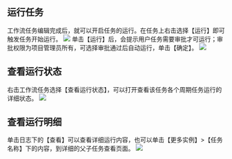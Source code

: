 ## 运行任务
工作流任务编辑完成后，就可以开启任务的运行。在任务上右击选择【运行】即可触发任务开始运行。
![](//mc.qcloudimg.com/static/img/1f2ca84cc18ad12a69fe9071c74392eb/image.png)
单击【运行】后，会提示用户任务需要审批才可运行；审批权限为项目管理员所有，可选择审批通过后自动运行，单击【确定】。
![](//mc.qcloudimg.com/static/img/ccef5bbb1a96d76a3956e3585016ffbf/image.png)
## 查看运行状态
右击工作流任务选择【查看运行状态】，可以打开查看该任务各个周期任务运行的详细状态。
![](//mc.qcloudimg.com/static/img/77ec750ef841c5690369e02ad0baf960/image.png)
## 查看运行明细
单击日志下的【查看】可以查看详细运行内容，也可以单击【更多实例】>【任务名称】下的内容，到详细的父子任务查看页面。
![](//mc.qcloudimg.com/static/img/31c6825ec3554d2a9e74c2577d38dc0c/image.png)
